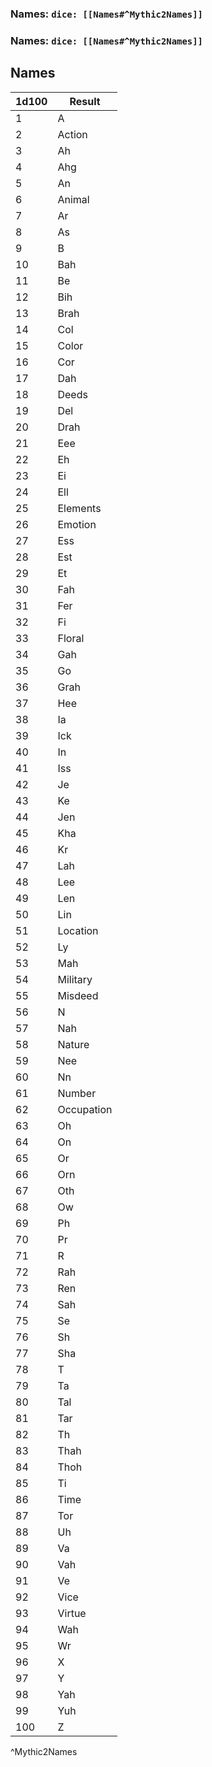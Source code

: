 ### Names: `dice: [[Names#^Mythic2Names]]`
### Names: `dice: [[Names#^Mythic2Names]]`

## Names
| 1d100 | Result     |
| ----- | ---------- |
| 1     | A          |
| 2     | Action     |
| 3     | Ah         |
| 4     | Ahg        |
| 5     | An         |
| 6     | Animal     |
| 7     | Ar         |
| 8     | As         |
| 9     | B          |
| 10    | Bah        |
| 11    | Be         |
| 12    | Bih        |
| 13    | Brah       |
| 14    | Col        |
| 15    | Color      |
| 16    | Cor        |
| 17    | Dah        |
| 18    | Deeds      |
| 19    | Del        |
| 20    | Drah       |
| 21    | Eee        |
| 22    | Eh         |
| 23    | Ei         |
| 24    | Ell        |
| 25    | Elements   |
| 26    | Emotion    |
| 27    | Ess        |
| 28    | Est        |
| 29    | Et         |
| 30    | Fah        |
| 31    | Fer        |
| 32    | Fi         |
| 33    | Floral     |
| 34    | Gah        |
| 35    | Go         |
| 36    | Grah       |
| 37    | Hee        |
| 38    | Ia         |
| 39    | Ick        |
| 40    | In         |
| 41    | Iss        |
| 42    | Je         |
| 43    | Ke         |
| 44    | Jen        |
| 45    | Kha        |
| 46    | Kr         |
| 47    | Lah        |
| 48    | Lee        |
| 49    | Len        |
| 50    | Lin        |
| 51    | Location   |
| 52    | Ly         |
| 53    | Mah        |
| 54    | Military   |
| 55    | Misdeed    |
| 56    | N          |
| 57    | Nah        |
| 58    | Nature     |
| 59    | Nee        |
| 60    | Nn         |
| 61    | Number     |
| 62    | Occupation |
| 63    | Oh         |
| 64    | On         |
| 65    | Or         |
| 66    | Orn        |
| 67    | Oth        |
| 68    | Ow         |
| 69    | Ph         |
| 70    | Pr         |
| 71    | R          |
| 72    | Rah        |
| 73    | Ren        |
| 74    | Sah        |
| 75    | Se         |
| 76    | Sh         |
| 77    | Sha        |
| 78    | T          |
| 79    | Ta         |
| 80    | Tal        |
| 81    | Tar        |
| 82    | Th         |
| 83    | Thah       |
| 84    | Thoh       |
| 85    | Ti         |
| 86    | Time       |
| 87    | Tor        |
| 88    | Uh         |
| 89    | Va         |
| 90    | Vah        |
| 91    | Ve         |
| 92    | Vice       |
| 93    | Virtue     |
| 94    | Wah        |
| 95    | Wr         |
| 96    | X          |
| 97    | Y          |
| 98    | Yah        |
| 99    | Yuh        |
| 100   | Z          |
^Mythic2Names